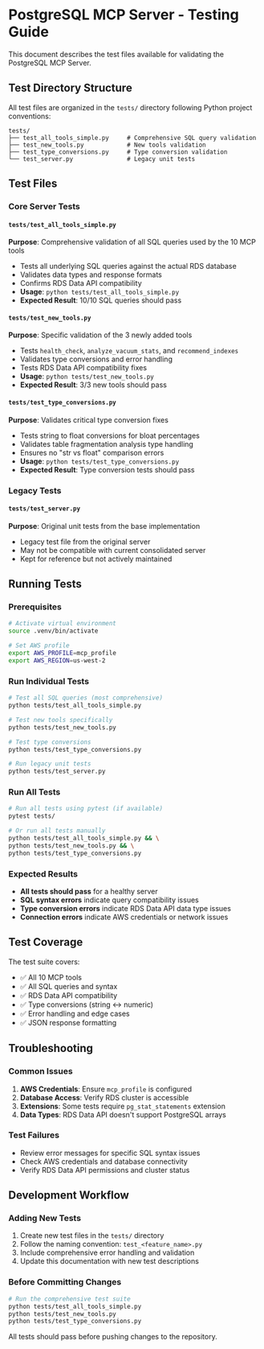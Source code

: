 # PostgreSQL MCP Server - Testing Guide

This document describes the test files available for validating the PostgreSQL MCP Server.

## Test Directory Structure

All test files are organized in the `tests/` directory following Python project conventions:

```
tests/
├── test_all_tools_simple.py     # Comprehensive SQL query validation
├── test_new_tools.py            # New tools validation
├── test_type_conversions.py     # Type conversion validation
└── test_server.py               # Legacy unit tests
```

## Test Files

### Core Server Tests

#### `tests/test_all_tools_simple.py`
**Purpose**: Comprehensive validation of all SQL queries used by the 10 MCP tools
- Tests all underlying SQL queries against the actual RDS database
- Validates data types and response formats
- Confirms RDS Data API compatibility
- **Usage**: `python tests/test_all_tools_simple.py`
- **Expected Result**: 10/10 SQL queries should pass

#### `tests/test_new_tools.py`
**Purpose**: Specific validation of the 3 newly added tools
- Tests `health_check`, `analyze_vacuum_stats`, and `recommend_indexes`
- Validates type conversions and error handling
- Tests RDS Data API compatibility fixes
- **Usage**: `python tests/test_new_tools.py`
- **Expected Result**: 3/3 new tools should pass

#### `tests/test_type_conversions.py`
**Purpose**: Validates critical type conversion fixes
- Tests string to float conversions for bloat percentages
- Validates table fragmentation analysis type handling
- Ensures no "str vs float" comparison errors
- **Usage**: `python tests/test_type_conversions.py`
- **Expected Result**: Type conversion tests should pass

### Legacy Tests

#### `tests/test_server.py`
**Purpose**: Original unit tests from the base implementation
- Legacy test file from the original server
- May not be compatible with current consolidated server
- Kept for reference but not actively maintained

## Running Tests

### Prerequisites
```bash
# Activate virtual environment
source .venv/bin/activate

# Set AWS profile
export AWS_PROFILE=mcp_profile
export AWS_REGION=us-west-2
```

### Run Individual Tests
```bash
# Test all SQL queries (most comprehensive)
python tests/test_all_tools_simple.py

# Test new tools specifically
python tests/test_new_tools.py

# Test type conversions
python tests/test_type_conversions.py

# Run legacy unit tests
python tests/test_server.py
```

### Run All Tests
```bash
# Run all tests using pytest (if available)
pytest tests/

# Or run all tests manually
python tests/test_all_tools_simple.py && \
python tests/test_new_tools.py && \
python tests/test_type_conversions.py
```

### Expected Results
- **All tests should pass** for a healthy server
- **SQL syntax errors** indicate query compatibility issues
- **Type conversion errors** indicate RDS Data API data type issues
- **Connection errors** indicate AWS credentials or network issues

## Test Coverage

The test suite covers:
- ✅ All 10 MCP tools
- ✅ All SQL queries and syntax
- ✅ RDS Data API compatibility
- ✅ Type conversions (string ↔ numeric)
- ✅ Error handling and edge cases
- ✅ JSON response formatting

## Troubleshooting

### Common Issues
1. **AWS Credentials**: Ensure `mcp_profile` is configured
2. **Database Access**: Verify RDS cluster is accessible
3. **Extensions**: Some tests require `pg_stat_statements` extension
4. **Data Types**: RDS Data API doesn't support PostgreSQL arrays

### Test Failures
- Review error messages for specific SQL syntax issues
- Check AWS credentials and database connectivity
- Verify RDS Data API permissions and cluster status

## Development Workflow

### Adding New Tests
1. Create new test files in the `tests/` directory
2. Follow the naming convention: `test_<feature_name>.py`
3. Include comprehensive error handling and validation
4. Update this documentation with new test descriptions

### Before Committing Changes
```bash
# Run the comprehensive test suite
python tests/test_all_tools_simple.py
python tests/test_new_tools.py
python tests/test_type_conversions.py
```

All tests should pass before pushing changes to the repository.
